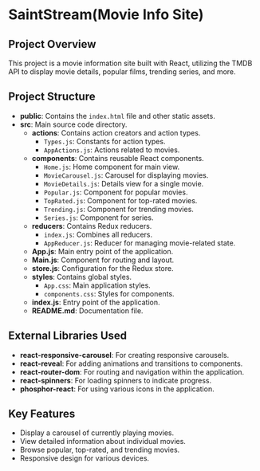 # SaintStream(Movie Info Site)

## Project Overview
This project is a movie information site built with React, utilizing the TMDB API to display movie details, popular films, trending series, and more.

## Project Structure
- **public**: Contains the `index.html` file and other static assets.
- **src**: Main source code directory.
  - **actions**: Contains action creators and action types.
    - `Types.js`: Constants for action types.
    - `AppActions.js`: Actions related to movies.
  - **components**: Contains reusable React components.
    - `Home.js`: Home component for main view.
    - `MovieCarousel.js`: Carousel for displaying movies.
    - `MovieDetails.js`: Details view for a single movie.
    - `Popular.js`: Component for popular movies.
    - `TopRated.js`: Component for top-rated movies.
    - `Trending.js`: Component for trending movies.
    - `Series.js`: Component for series.
  - **reducers**: Contains Redux reducers.
    - `index.js`: Combines all reducers.
    - `AppReducer.js`: Reducer for managing movie-related state.
  - **App.js**: Main entry point of the application.
  - **Main.js**: Component for routing and layout.
  - **store.js**: Configuration for the Redux store.
  - **styles**: Contains global styles.
    - `App.css`: Main application styles.
    - `components.css`: Styles for components.
  - **index.js**: Entry point of the application.
  - **README.md**: Documentation file.

## External Libraries Used
- **react-responsive-carousel**: For creating responsive carousels.
- **react-reveal**: For adding animations and transitions to components.
- **react-router-dom**: For routing and navigation within the application.
- **react-spinners**: For loading spinners to indicate progress.
- **phosphor-react**: For using various icons in the application.

## Key Features
- Display a carousel of currently playing movies.
- View detailed information about individual movies.
- Browse popular, top-rated, and trending movies.
- Responsive design for various devices.



